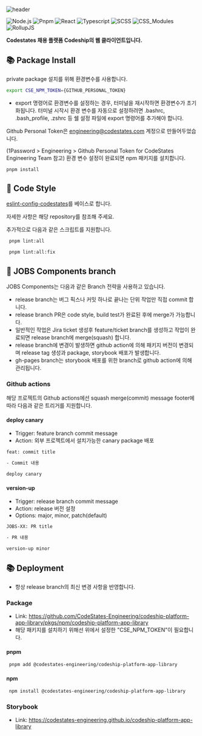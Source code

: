 ![header](https://capsule-render.vercel.app/api?type=rect&color=0:EEFF00,100:a82da8&fontColor=FFFFFF&height=100&section=header&text=Codeship%20platform%20app%20library&fontSize=40&fontAlign=50&fontAlignY=50)

![Node.js](https://img.shields.io/badge/Node%2018.13-339933?style=flat-square&logo=Node.js&logoColor=white) ![Pnpm](https://img.shields.io/badge/Pnpm%208.1-F69220?style=flat-square&logo=pnpm&logoColor=white) ![React](https://img.shields.io/badge/React%2018-61DAFB?style=flat-square&logo=react&logoColor=black) ![Typescript](https://img.shields.io/badge/Typescript-3178c6?style=flat-square&logo=typescript&logoColor=white) ![SCSS](https://img.shields.io/badge/Sass-CC6699?style=flat-square&logo=sass&logoColor=white) ![CSS_Modules](https://img.shields.io/badge/CSS%20Modules-000000?style=flat-square&logo=CSS%20Modules&logoColor=white)
![RollupJS](https://img.shields.io/badge/Rollup.js-EC4A3F?style=flat-square&logo=rollup.js&logoColor=white)

**Codestates 채용 플랫폼 Codeship의 웹 클라이언트입니다.**

## 📚 Package Install

private package 설치를 위해 환경변수를 사용합니다.

```bash
export CSE_NPM_TOKEN={GITHUB_PERSONAL_TOKEN}
```

- export 명령어로 환경변수를 설정하는 경우, 터미널을 재시작하면 환경변수가 초기화됩니다. 터미널 시작시 환경 변수를 자동으로 설정하려면 .bashrc, .bash_profile, .zshrc 등 쉘 설정 파일에 export 명령어를 추가해야 합니다.

Github Personal Token은 engineering@codestates.com 계정으로 만들어두었습니다.

(1Password > Engineering > Github Personal Token for CodeStates Engineering Team 참고) 환경 변수 설정이 완료되면 npm 패키지를 설치합니다.

```bash
pnpm install
```

## 📐 Code Style

[eslint-config-codestates](https://github.com/CodeStates-Engineering/eslint-config-codestates)를 베이스로 합니다.

자세한 사항은 해당 repository를 참조해 주세요.

추가적으로 다음과 같은 스크립트를 지원합니다.

```bash
 pnpm lint:all
```

```bash
 pnpm lint:all:fix
```

## 🌳 JOBS Components branch

JOBS Components는 다음과 같은 Branch 전략을 사용하고 있습니다.

- release branch는 버그 픽스나 커밋 하나로 끝나는 단위 작업만 직접 commit 합니다.
- release branch PR은 code style, build test가 완료된 후에 merge가 가능합니다.
- 일반적인 작업은 Jira ticket 생성후 feature/ticket branch를 생성하고 작업이 완료되면 release branch에 merge(squash) 합니다.
- release branch에 변경이 발생하면 github action에 의해 패키지 버전이 변경되며 release tag 생성과 package, storybook 배포가 발생합니다.
- gh-pages branch는 storybook 배포를 위한 branch로 github action에 의해 관리됩니다.

### Github actions

해당 프로젝트의 Github actions에선 squash merge(commit) message footer에 따라 다음과 같은 트리거를 지원합니다.

#### deploy canary

- Trigger: feature branch commit message
- Action: 외부 프로젝트에서 설치가능한 canary package 배포

```bash
feat: commit title

- Commit 내용

deploy canary
```

#### version-up

- Trigger: release branch commit message
- Action: release 버전 설정
- Options: major, minor, patch(default)

```bash
JOBS-XX: PR title

- PR 내용

version-up minor
```

## 📚 Deployment

- 항상 release branch의 최신 변경 사항을 반영합니다.

### Package

- Link: https://github.com/CodeStates-Engineering/codeship-platform-app-library/pkgs/npm/codeship-platform-app-library
- 해당 패키지를 설치하기 위해선 위에서 설정한 "CSE_NPM_TOKEN"이 필요합니다.

#### pnpm

```bash
 pnpm add @codestates-engineering/codeship-platform-app-library
```

#### npm

```bash
 npm install @codestates-engineering/codeship-platform-app-library
```

### Storybook

- Link: https://codestates-engineering.github.io/codeship-platform-app-library
